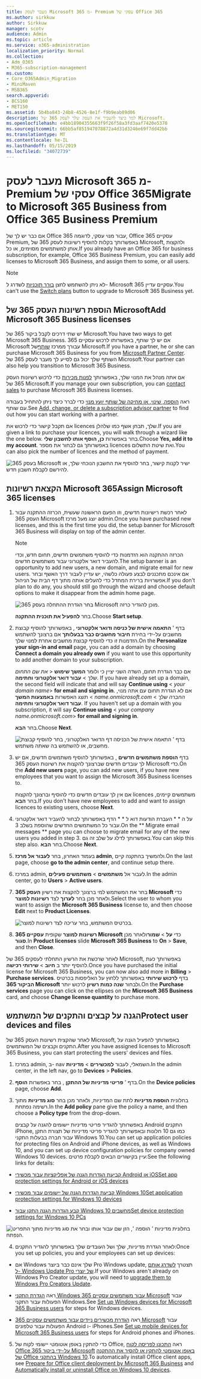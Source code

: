 ```yaml
---
title: מעבר לעסק Microsoft 365 מ- Premium עסקי של Office 365
ms.author: sirkkuw
author: Sirkkuw
manager: scotv
audience: Admin
ms.topic: article
ms.service: o365-administration
localization_priority: Normal
ms.collection:
- Adm_O365
- M365-subscription-management
ms.custom:
- Core_O365Admin_Migration
- MiniMaven
- MSB365
search.appverid:
- BCS160
- MET150
ms.assetid: 5b4ba843-24b8-4526-8e1f-f9b9eab89d06
description: למד כיצד להעביר את העסק שלך לעסק 365 של Microsoft.
ms.openlocfilehash: e4bb18904355663f9f26f58a3fd3aaf7420e5378
ms.sourcegitcommit: 66bb5af851947078872a4d31d3246e69f7dd42bb
ms.translationtype: MT
ms.contentlocale: he-IL
ms.lasthandoff: 05/15/2019
ms.locfileid: "34072739"
---
```

# <a name="migrate-to-microsoft-365-business-from-office-365-business-premium"></a><span data-ttu-id="5bbcc-103">מעבר לעסק Microsoft 365 מ- Premium עסקי של Office 365</span><span class="sxs-lookup"><span data-stu-id="5bbcc-103">Migrate to Microsoft 365 Business from Office 365 Business Premium</span></span>

<span data-ttu-id="5bbcc-104">אם כבר יש לך של Office 365 עבור מנוי עסקי, לדוגמה, Office 365 עסקיים Premium, באפשרותך בקלות להוסיף רשיונות לעסק 365 של Microsoft, ולהקצות אותן למשתמשים מסוימים, או כל.</span><span class="sxs-lookup"><span data-stu-id="5bbcc-104">If you already have an Office 365 for business subscription, for example, Office 365 Business Premium, you can easily add licenses to Microsoft 365 Business, and assign them to some, or all users.</span></span>
  
> [!NOTE]
> <span data-ttu-id="5bbcc-105">לא ניתן להשתמש לחצן [בורר תוכניות](https://support.office.com/article/73318661-8f33-478b-bcc7-fb8d69dbb22a?.aspx#switchbutton) לשדרג ל- Microsoft 365 עסקיים עדיין.</span><span class="sxs-lookup"><span data-stu-id="5bbcc-105">You can't use the [Switch plans](https://support.office.com/article/73318661-8f33-478b-bcc7-fb8d69dbb22a?.aspx#switchbutton) button to upgrade to Microsoft 365 Business yet.</span></span> 
  
## <a name="add-microsoft-365-business-licenses"></a><span data-ttu-id="5bbcc-106">הוספת רשיונות העסק 365 של Microsoft</span><span class="sxs-lookup"><span data-stu-id="5bbcc-106">Add Microsoft 365 Business licenses</span></span>

<span data-ttu-id="5bbcc-107">יש שתי דרכים לקבל ביקור 365 של Microsoft.</span><span class="sxs-lookup"><span data-stu-id="5bbcc-107">You have two ways to get Microsoft 365 Business.</span></span> <span data-ttu-id="5bbcc-108">אם יש לך שותף, באפשרותו לרכוש עסקיים 365 Microsoft עבורך ממרכז [שותף](get-microsoft-365-business.md)של Microsoft.</span><span class="sxs-lookup"><span data-stu-id="5bbcc-108">If you have a partner, he or she can purchase Microsoft 365 Business for you from [Microsoft Partner Center](get-microsoft-365-business.md).</span></span> <span data-ttu-id="5bbcc-109">השותף שלך יכול גם לסייע לך מעבר לעסק 365 של Microsoft.</span><span class="sxs-lookup"><span data-stu-id="5bbcc-109">Your partner can also help you transition to Microsoft 365 Business.</span></span>
  
<span data-ttu-id="5bbcc-110">אם אתה מנהל את המנוי שלך, באפשרותך [לפנות מכירות](https://www.microsoft.com/microsoft-365/business) כדי לרכוש רשיונות העסק 365 של Microsoft.</span><span class="sxs-lookup"><span data-stu-id="5bbcc-110">If you manage your own subscription, you can [contact sales](https://www.microsoft.com/microsoft-365/business) to purchase Microsoft 365 Business licenses.</span></span> 
  
<span data-ttu-id="5bbcc-111">ראה [הוספה, שינוי, או מחיקה של שותף יועץ מנוי](https://support.office.com/article/f86e8177-936e-491e-9024-44dea2b296ff) כדי לברר כיצד ניתן להתחיל בעבודה עם שותף.</span><span class="sxs-lookup"><span data-stu-id="5bbcc-111">See [Add, change, or delete a subscription advisor partner](https://support.office.com/article/f86e8177-936e-491e-9024-44dea2b296ff) to find out how you can start working with a partner.</span></span> 
  
<span data-ttu-id="5bbcc-112">אם תקבל קישור כדי לרכוש את licences שלך, תבחן אשף כמו שלהלן.</span><span class="sxs-lookup"><span data-stu-id="5bbcc-112">If you are given a link to purchase your licences, you will walk through a wizard like the one below.</span></span> <span data-ttu-id="5bbcc-113">בחר באפשרות **כן, הוסף אותו לחשבון שלי**.</span><span class="sxs-lookup"><span data-stu-id="5bbcc-113">Choose **Yes, add it to my account**.</span></span> <span data-ttu-id="5bbcc-114">באפשרותך גם לבחור את מספר licences ואת שיטת התשלום.</span><span class="sxs-lookup"><span data-stu-id="5bbcc-114">You can also pick the number of licences and the method of payment.</span></span>
  
![בעסק 365 Microsoft ישיר לקנות קישור, בחר להוסיף את החשבון הנוכחי שלך, או להירשם לקבלת חשבון חדש.](media/8bc54fd1-9cab-44d5-af91-c471e89aea46.png)
  
## <a name="assign-microsoft-365-licenses"></a><span data-ttu-id="5bbcc-116">הקצאת רשיונות Microsoft 365</span><span class="sxs-lookup"><span data-stu-id="5bbcc-116">Assign Microsoft 365 licenses</span></span>

1. <span data-ttu-id="5bbcc-117">לאחר רכשת רישיונות חדשים, וזו הפעם הראשונה שעשית, הכרזה ההתקנה עבור העסק 365 Microsoft יוצג מעל מרכז admin.</span><span class="sxs-lookup"><span data-stu-id="5bbcc-117">Once you have purchased new licenses, and this is the first time you did, the setup banner for Microsoft 365 Business will display on top of the admin center.</span></span>
    
    > [!NOTE]
    > <span data-ttu-id="5bbcc-118">הכרזה ההתקנה הוא הזדמנות כדי להוסיף משתמשים חדשים, תחום חדש, וכדי להעביר דואר אלקטרוני עבור משתמשים חדשים.</span><span class="sxs-lookup"><span data-stu-id="5bbcc-118">The setup banner is an opportunity to add new users, a new domain, and migrate email for new users.</span></span> <span data-ttu-id="5bbcc-119">אם אינכם מתכננים לבצע פעולה כלשהי, יש עדיין לעבור דרך האשף ובחר אפשרויות ברירת המחדל כדי להעלים אותה מתוך דף הבית של הניהול.</span><span class="sxs-lookup"><span data-stu-id="5bbcc-119">If you don't plan to do any, you should still go through the wizard and choose default options to make it disappear from the admin home page.</span></span> 
  
   ![בחר הגדרת ההתחלה בעסק 365 Microsoft מוכן להגדיר כרזה.](media/8d3b0d97-7cca-497f-9364-4b00ad670209.png)
  
    <span data-ttu-id="5bbcc-121">בחר **להפעיל את תוכנית ההתקנה**.</span><span class="sxs-lookup"><span data-stu-id="5bbcc-121">Choose **Start setup**.</span></span>
    
2. <span data-ttu-id="5bbcc-122">בדף ' **התאמה אישית של כניסה ודואר אלקטרוני** , באפשרותך להוסיף קבוצת מחשבים על-ידי בחירת **חיבור מחשבים כבר בבעלותך** אם ברצונך להשתמש הזדמנות זו כדי להוסיף קבוצת מחשבים אחרת למנוי שלך.</span><span class="sxs-lookup"><span data-stu-id="5bbcc-122">On the **Personalize your sign-in and email** page, you can add a domain by choosing **Connect a domain you already own** if you want to use this opportunity to add another domain to your subscription.</span></span> 
    
    <span data-ttu-id="5bbcc-123">אם כבר הגדרת תחום, השדה השני יציין כי ולומר **המשך שימוש** \< _את שם התחום שלך_ \> **עבור דואר אלקטרוני וחתימה**.  </span><span class="sxs-lookup"><span data-stu-id="5bbcc-123">If you have already set up a domain, the second field will indicate that and will say **Continue using** \<  _your domain name_\> **for email and signing in**.</span></span> <span data-ttu-id="5bbcc-124">אם לא הגדרת תחום עם אתה מנוי, תוצג האפשרות **באמצעות המשך** \< _name.onmicrosoft.com החברה שלך_ \> **עבור דואר אלקטרוני וחתימה**.  </span><span class="sxs-lookup"><span data-stu-id="5bbcc-124">If you haven't set up a domain with you subscription, it will say **Continue using** \<  _your company name.onmicrosoft.com_\> **for email and signing in**.</span></span>
    
    <span data-ttu-id="5bbcc-125">בחר **הבא**.</span><span class="sxs-lookup"><span data-stu-id="5bbcc-125">Choose **Next**.</span></span>
    
    ![בדף ' התאמה אישית של הכניסה דף הדואר האלקטרוני, בחר להוסיף קבוצת מחשבים, או להשתמש בה שאתה משתמש.](media/c3f5cfb2-1189-4d2f-803b-c9feb008a7a3.png)
  
3. <span data-ttu-id="5bbcc-127">בדף **הוספת משתמשים חדשים** , באפשרותך להוסיף משתמשים חדשים, אם יש לך עובדים חדשים שברצונך להקצות את רשיונות העסק 365 Microsoft כדי.</span><span class="sxs-lookup"><span data-stu-id="5bbcc-127">On the **Add new users** page, you can add new users, if you have new employees that you want to assign the Microsoft 365 Business licenses to.</span></span> 
    
    <span data-ttu-id="5bbcc-128">אם אין לך עובדים חדשים כדי להוסיף וברצונך להקצות licences משתמשים קיימים, בחר **הבא**.</span><span class="sxs-lookup"><span data-stu-id="5bbcc-128">If you don't have new employees to add and want to assign licences to existing users, choose **Next**.</span></span>
    
4. <span data-ttu-id="5bbcc-129">על ה \* \* העברת הודעות דוא ל \* \* הדף באפשרותך לבחור להעביר דואר אלקטרוני עבור כל המשתמשים החדשים שהוספת בשלב 3.</span><span class="sxs-lookup"><span data-stu-id="5bbcc-129">On the \*\* Migrate email messages \*\* page you can choose to migrate email for any of the new users you added in step 3.</span></span> <span data-ttu-id="5bbcc-130">באפשרותך לדלג על שלב זה גם.</span><span class="sxs-lookup"><span data-stu-id="5bbcc-130">You can skip this step also.</span></span> <span data-ttu-id="5bbcc-131">בחר **הבא**.</span><span class="sxs-lookup"><span data-stu-id="5bbcc-131">Choose **Next**.</span></span>
    
5. <span data-ttu-id="5bbcc-132">בעמוד האחרון, בחר **לעבור אל מרכז admin**, ולהמשיך בהתקנה קיים.</span><span class="sxs-lookup"><span data-stu-id="5bbcc-132">On the last page, choose **go to the admin center**, and continue setup there.</span></span>
    
6. <span data-ttu-id="5bbcc-133">במרכז admin, לעבור אל **משתמשים** \> **משתמשים פעילים**.</span><span class="sxs-lookup"><span data-stu-id="5bbcc-133">In the admin center, go to **Users** \> **Active users**.</span></span>
    
7. <span data-ttu-id="5bbcc-134">בחר את המשתמש למי ברצונך להקצות את רשיון **העסק 365 Microsoft** כדי ולאחר מכן בחר **לערוך** לצד **רשיונות למוצר**.</span><span class="sxs-lookup"><span data-stu-id="5bbcc-134">Select the user to whom you want to assign the **Microsoft 365 Business** license to, and then choose **Edit** next to **Product Licenses**.</span></span>
    
    ![בכרטיס המשתמש, בחר עריכה לצד רשיונות למוצר.](media/be0fe2d8-7ff8-447c-88f6-d212ed78451c.png)
  
8. <span data-ttu-id="5bbcc-136">**רשיונות למוצר** שקופית **עסקיים 365 Microsoft** כדי **על** \> **שמור**ולאחר מכן **סגור**.</span><span class="sxs-lookup"><span data-stu-id="5bbcc-136">In **Product licenses** slide **Microsoft 365 Business** to **On** \> **Save**, and then **Close**.</span></span>
    
<span data-ttu-id="5bbcc-137">לאחר שרכשת את הרשיון התחלתי לעסקים 365 של Microsoft, באפשרותך כעת להוסיף יותר ב **חיוב** \> **שירותי רכישה**.</span><span class="sxs-lookup"><span data-stu-id="5bbcc-137">Once you have purchased the initial license for Microsoft 365 Business, you can now also add more in **Billing** \> **Purchase services**.</span></span> <span data-ttu-id="5bbcc-138">בדף **לרכוש שירותי** באפשרותך ללחוץ על האליפסות בכרטיס **הביקור 365 Microsoft** ולבחור **שנה כמות רשיון** לרכוש יותר.</span><span class="sxs-lookup"><span data-stu-id="5bbcc-138">On the **Purchase services** page you can click on the ellipses on the **Microsoft 365 Business** card, and choose **Change license quantity** to purchase more.</span></span> 
  
## <a name="protect-user-devices-and-files"></a><span data-ttu-id="5bbcc-139">הגנה על קבצים והתקנים של המשתמש</span><span class="sxs-lookup"><span data-stu-id="5bbcc-139">Protect user devices and files</span></span>

<span data-ttu-id="5bbcc-140">לאחר שהקצית רשיונות העסק 365 של Microsoft, באפשרותך להפעיל הגנה על התקנים וקבצים של המשתמשים.</span><span class="sxs-lookup"><span data-stu-id="5bbcc-140">After you have assigned licenses to Microsoft 365 Business, you can start protecting the users' devices and files.</span></span>
  
1. <span data-ttu-id="5bbcc-141">במרכז admin, ב- nav השמאלי, לעבור **למכשירים** \> **מדיניות**.</span><span class="sxs-lookup"><span data-stu-id="5bbcc-141">In the admin center, in the left nav, go to **Devices** \> **Policies**.</span></span>
    
2. <span data-ttu-id="5bbcc-142">בדף ' **פריטי מדיניות של ההתקן** , בחר באפשרות **הוסף**.</span><span class="sxs-lookup"><span data-stu-id="5bbcc-142">On the **Device policies** page, choose **Add**.</span></span>
    
3. <span data-ttu-id="5bbcc-143">בחלונית **הוספת מדיניות** לתת שם המדיניות, ולאחר מכן בחר **סוג מדיניות** מתוך רשימה נפתחת.</span><span class="sxs-lookup"><span data-stu-id="5bbcc-143">In the **Add policy** pane give the policy a name, and then choose a **Policy type** from the drop-down.</span></span> 
    
    <span data-ttu-id="5bbcc-144">באפשרותך להגדיר פריטי מדיניות יישומים להגנה על קבצים Android התקנים iPhone, כמו גם 10 חלונות ובאפשרותך להגדיר פריטי מדיניות של תצורת התקן עבור חברה בבעלות התקני Windows 10.</span><span class="sxs-lookup"><span data-stu-id="5bbcc-144">You can set up application policies for protecting files on Android and iPhone devices, as well as Windows 10, and you can set up device configuration policies for company owned Windows 10 devices.</span></span> <span data-ttu-id="5bbcc-145">עיין בקישורים הבאים לקבלת פרטים:</span><span class="sxs-lookup"><span data-stu-id="5bbcc-145">See the following links for details:</span></span>
    
  - [<span data-ttu-id="5bbcc-146">קביעת הגדרות הגנה של אפליקציות עבור מכשירי Android או iOS</span><span class="sxs-lookup"><span data-stu-id="5bbcc-146">Set app protection settings for Android or iOS devices</span></span>](app-protection-settings-for-android-and-ios.md)
    
  - [<span data-ttu-id="5bbcc-147">קביעת הגדרות הגנה של יישומים עבור מכשירי Windows 10</span><span class="sxs-lookup"><span data-stu-id="5bbcc-147">Set application protection settings for Windows 10 devices</span></span>](protection-settings-for-windows-10-devices.md)
    
  - [<span data-ttu-id="5bbcc-148">קבע הגדרות הגנה התקן עבור Windows 10 מחשבים</span><span class="sxs-lookup"><span data-stu-id="5bbcc-148">Set device protection settings for Windows 10 PCs</span></span>](protection-settings-for-windows-10-pcs.md)
    
   ![בחלונית מדיניות ' הוספה ', הזן שם עבור אותו ובחר את סוג מדיניות מתוך התפריט הנפתח.](media/76ef37e4-1d18-4f34-8a0f-391ab1d0ae2b.png)
  
4. <span data-ttu-id="5bbcc-150">לאחר הגדרת מדיניות, שלך ושל העובדים שלך באפשרותך להגדיר התקנים:</span><span class="sxs-lookup"><span data-stu-id="5bbcc-150">Once you set up policies, you and your employees can set up devices:</span></span>
    
  - <span data-ttu-id="5bbcc-151">אם Windows שלך אינם כבר ביוצר Pro Windows update, תצטרך [לשדרג אותם ל- Windows Update Pro של יוצרי](upgrade-to-windows-pro-creators-update.md).</span><span class="sxs-lookup"><span data-stu-id="5bbcc-151">If your Windows aren't already on Windows Pro Creator update, you will need to [upgrade them to Windows Pro Creators Update](upgrade-to-windows-pro-creators-update.md).</span></span>
    
  - <span data-ttu-id="5bbcc-152">ראה [הגדרת התקני Windows עבור משתמשים עסקיים 365 Microsoft](set-up-windows-devices.md) עבור הפעולות עבור התקני Windows.</span><span class="sxs-lookup"><span data-stu-id="5bbcc-152">See [Set up Windows devices for Microsoft 365 Business users](set-up-windows-devices.md) for steps for Windows devices.</span></span> 
    
  - <span data-ttu-id="5bbcc-153">ראה [הגדרת מכשירים ניידים עבור משתמשים עסקיים 365 Microsoft](set-up-mobile-devices.md) עבור הפעולות עבור טלפונים Android ו- iPhones.</span><span class="sxs-lookup"><span data-stu-id="5bbcc-153">See [Set up mobile devices for Microsoft 365 Business users](set-up-mobile-devices.md) for steps for Android phones and iPhones.</span></span> 
    
5. <span data-ttu-id="5bbcc-154">כדי להתקין באופן אוטומטי יישומי לקוח של Office, ראה [התכונן לפריסה לקוח Office על-ידי ביקור 365 Microsoft](prepare-for-office-client-deployment.md) [באופן אוטומטי להתקין או להסיר את ההתקנה של Office בהתקני Windows 10](auto-install-or-uninstall-office.md).</span><span class="sxs-lookup"><span data-stu-id="5bbcc-154">To automatically install Office client apps, see [Prepare for Office client deployment by Microsoft 365 Business](prepare-for-office-client-deployment.md) and [Automatically install or uninstall Office on Windows 10 devices](auto-install-or-uninstall-office.md).</span></span>
    


